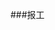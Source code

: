 <!--
 * @Author: max
 * @Date: 2022-03-30 09:26:57
 * @LastEditTime: 2022-03-30 09:52:53
 * @LastEditors: max
 * @Description: 
 * @FilePath: /up-admin/docs/mes/production.md
-->
###报工
